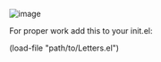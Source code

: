 ![image](https://github.com/user-attachments/assets/cb7b8be5-4203-4ced-95b8-003e50ea932e)

For proper work add this to your init.el:

(load-file "path/to/Letters.el")

